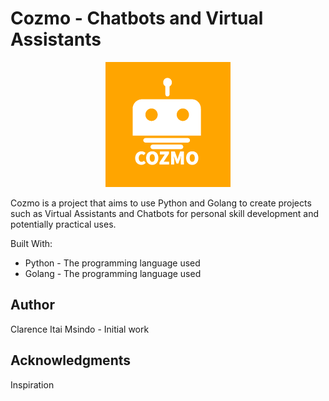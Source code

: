 # Cozmo - Chatbots and Virtual Assistants

<p align="center">
 <img src="https://github.com/claryzw/Cozmo/blob/main/Logo/Cozmo%20Github%20-1.png?raw=true" alt="Cozmo Logo")
</p>

Cozmo is a project that aims to use Python and Golang to create projects such as Virtual Assistants and Chatbots for personal skill development and potentially practical uses.

Built With:

* Python - The programming language used
* Golang - The programming language used
    
## Author

Clarence Itai Msindo - Initial work

## Acknowledgments

Inspiration
